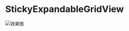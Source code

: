 # StickyExpandableGridView
![效果图](https://github.com/KobeGong/StickyAnimatedExpandableGridView/blob/master/art/hammerheadMPA44Ikobe-mac11292015000021.gif)
